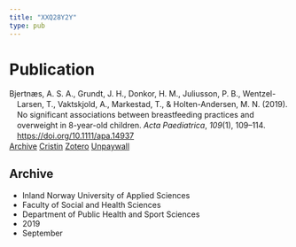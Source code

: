 ```yaml
---
title: "XXQ28Y2Y"
type: pub
---
```

<h1>Publication</h1>
<article id="csl-bib-container-XXQ28Y2Y" class="csl-bib-container">
  <div class="csl-bib-body" style="line-height: 1.35; padding-left: 1em; text-indent:-1em;">
  <div class="csl-entry">Bjertn&#xE6;s, A. S. A., Grundt, J. H., Donkor, H. M., Juliusson, P. B., Wentzel-Larsen, T., Vaktskjold, A., Markestad, T., &amp; Holten-Andersen, M. N. (2019). No significant associations between breastfeeding practices and overweight in 8-year-old children. <i>Acta Paediatrica</i>, <i>109</i>(1), 109&#x2013;114. <a href="https://doi.org/10.1111/apa.14937">https://doi.org/10.1111/apa.14937</a></div>
</div>
  <div class="csl-bib-buttons">
    <a href="#taxonomy-article-XXQ28Y2Y" class="csl-bib-button">Archive</a>
    <a href alt="Cristin URL" class="csl-bib-button">Cristin</a>
    <a href alt="Zotero URL" class="csl-bib-button">Zotero</a>
    <a href="https://onlinelibrary.wiley.com/doi/pdfdirect/10.1111/apa.14937" class="csl-bib-button">Unpaywall</a>
  </div>
  <div id="csl-bib-meta-container-XXQ28Y2Y"></div>
</article>
<div id="csl-bib-meta-XXQ28Y2Y" class="csl-bib-meta">
  <article id="taxonomy-article-XXQ28Y2Y" class="taxonomy-article">
    <h1>Archive</h1>
    <ul>
      <li>Inland Norway University of Applied Sciences</li>
      <li>Faculty of Social and Health Sciences</li>
      <li>Department of Public Health and Sport Sciences</li>
      <li>2019</li>
      <li>September</li>
    </ul>
  </article>
</div>
